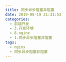 ```yaml
---
title: 同步异步阻塞非阻塞
date: 2019-08-19 21:31:53
categories:
  - 前端开发
  - 3.开发环境
  - 8.nginx
  - 1.同步异步阻塞非阻塞
tags:
  - nginx
  - 同步异步阻塞非阻塞
---
```

